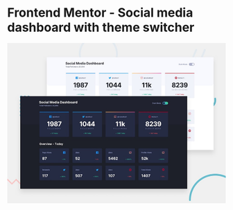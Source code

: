 # Frontend Mentor - Social media dashboard with theme switcher

![Design preview for the Social media dashboard with theme switcher coding challenge](./design/desktop-preview.jpg)



